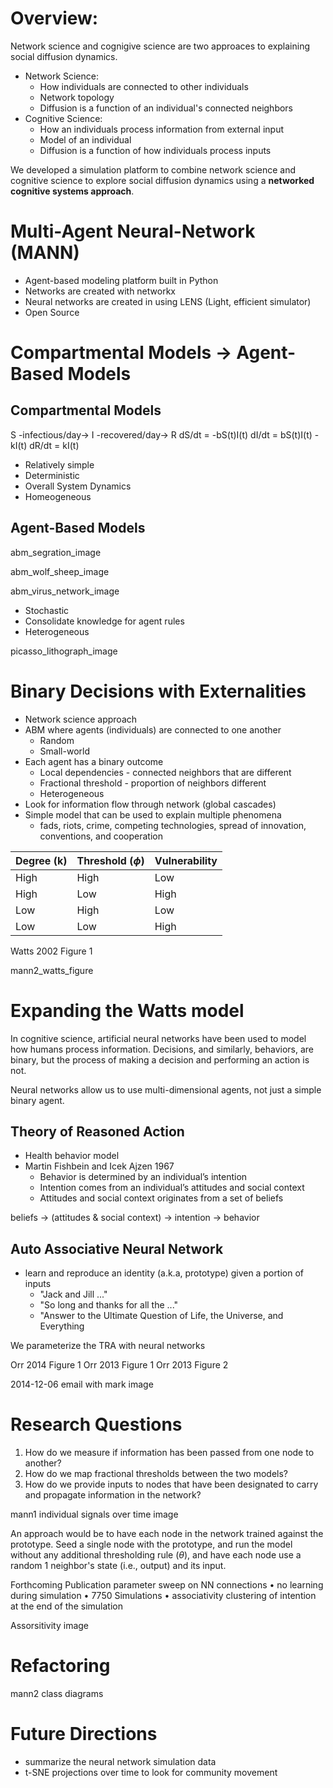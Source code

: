 # Overview:

Network science and cognigive science are two approaces to explaining social diffusion dynamics.

- Network Science:
    - How individuals are connected to other individuals
    - Network topology
    - Diffusion is a function of an individual's connected neighbors
- Cognitive Science:
    - How an individuals process information from external input
    - Model of an individual
    - Diffusion is a function of how individuals process inputs

We developed a simulation platform to combine network science and cognitive science to explore
social diffusion dynamics using a **networked cognitive systems approach**.


# Multi-Agent Neural-Network (MANN)

- Agent-based modeling platform built in Python
- Networks are created with networkx
- Neural networks are created in using LENS (Light, efficient simulator)
- Open Source

# Compartmental Models -> Agent-Based Models

## Compartmental Models

S -infectious/day-> I -recovered/day-> R
dS/dt = -bS(t)I(t)
dI/dt = bS(t)I(t) - kI(t)
dR/dt = kI(t)

- Relatively simple
- Deterministic
- Overall System Dynamics
- Homeogeneous

## Agent-Based Models

abm_segration_image

abm_wolf_sheep_image

abm_virus_network_image

- Stochastic
- Consolidate knowledge for agent rules
- Heterogeneous

picasso_lithograph_image

# Binary Decisions with Externalities

- Network science approach
- ABM where agents (individuals) are connected to one another
    - Random
    - Small-world
- Each agent has a binary outcome
    - Local dependencies - connected neighbors that are different
    - Fractional threshold - proportion of neighbors different
    - Heterogeneous
- Look for information flow through network (global cascades)
- Simple model that can be used to explain multiple phenomena
    - fads, riots, crime, competing technologies, spread of innovation, conventions, and cooperation

| Degree (k) | Threshold ($\phi$) | Vulnerability |
|------------|--------------------|---------------|
| High       | High               | Low           |
| High       | Low                | High          |
| Low        | High               | Low           |
| Low        | Low                | High          |

Watts 2002 Figure 1

mann2_watts_figure

# Expanding the Watts model

In cognitive science, artificial neural networks have been used to model how humans process information.
Decisions, and similarly, behaviors, are binary, but the process of making a decision and performing an action is not.

Neural networks allow us to use multi-dimensional agents, not just a simple binary agent.

## Theory of Reasoned Action

- Health behavior model
- Martin Fishbein and Icek Ajzen 1967
    - Behavior is determined by an individual’s intention
    - Intention comes from an individual’s attitudes and social context
    - Attitudes and social context originates from a set of beliefs

beliefs → (attitudes & social context) → intention → behavior

## Auto Associative Neural Network

- learn and reproduce an identity (a.k.a, prototype) given a portion of inputs
    - "Jack and Jill ..."
    - "So long and thanks for all the ..."
    - "Answer to the Ultimate Question of Life, the Universe, and Everything

We parameterize the TRA with neural networks

Orr 2014 Figure 1
Orr 2013 Figure 1
Orr 2013 Figure 2

2014-12-06 email with mark image

# Research Questions

1. How do we measure if information has been passed from one node to another?
1. How do we map fractional thresholds between the two models?
1. How do we provide inputs to nodes that have been designated to carry and propagate information in the network?

mann1 individual signals over time image

An approach would be to have each node in the network trained against the prototype.
Seed a single node with the prototype, and run the model without any additional thresholding rule ($\theta$),
and have each node use a random 1 neighbor's state (i.e., output) and its input.

Forthcoming Publication
parameter sweep on NN
connections
• no learning during simulation
• 7750 Simulations
• associativity
clustering of intention at the
end of the simulation

Assorsitivity image

# Refactoring

mann2 class diagrams

# Future Directions

- summarize the neural network simulation data
- t-SNE projections over time to look for community movement